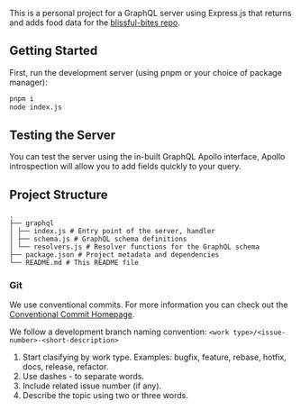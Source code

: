 This is a personal project for a GraphQL server using Express.js that returns and adds food data for the [blissful-bites repo](https://github.com/karldlima/blissful-bites).

## Getting Started

First, run the development server (using pnpm or your choice of package manager):

```bash
pnpm i
node index.js
```

## Testing the Server

You can test the server using the in-built GraphQL Apollo interface, Apollo introspection will allow you to add fields quickly to your query.

## Project Structure

```
.
├── graphql
│ ├── index.js # Entry point of the server, handler
│ ├── schema.js # GraphQL schema definitions
│ └── resolvers.js # Resolver functions for the GraphQL schema
├── package.json # Project metadata and dependencies
└── README.md # This README file
```

### Git

We use conventional commits. For more information you can check out the [Conventional Commit Homepage](https://www.conventionalcommits.org/en/v1.0.0/).

We follow a development branch naming convention: `<work type>/<issue-number>-<short-description>`

1. Start clasifying by work type. Examples: bugfix, feature, rebase, hotfix, docs, release, refactor.
2. Use dashes - to separate words.
3. Include related issue number (if any).
4. Describe the topic using two or three words.
